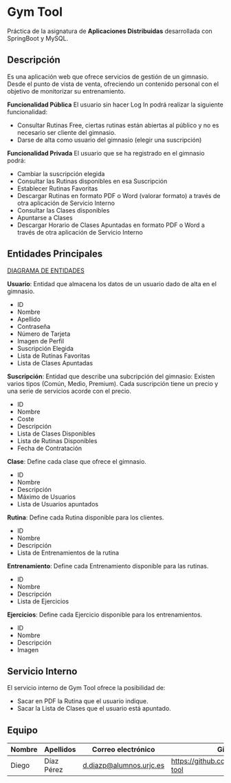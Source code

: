 # Gym Tool
Práctica de la asignatura de **Aplicaciones Distribuidas** desarrollada con SpringBoot y MySQL.

## Descripción
Es una aplicación web que ofrece servicios de gestión de un gimnasio. Desde el punto de vista de venta, ofreciendo un contenido personal con el objetivo de monitorizar su entrenamiento.

**Funcionalidad Pública**
El usuario sin hacer Log In podrá realizar la siguiente funcionalidad:
 - Consultar Rutinas Free, ciertas rutinas están abiertas al público y no es necesario ser cliente del gimnasio.
 - Darse de alta como usuario del gimnasio (elegir una suscripción)

**Funcionalidad Privada**
El usuario que se ha registrado en el gimnasio podrá:
 - Cambiar la suscripción elegida
 - Consultar las Rutinas disponibles en esa Suscripción
 - Establecer Rutinas Favoritas
 - Descargar Rutinas en formato PDF o Word (valorar formato) a través de otra aplicación de Servicio Interno
 - Consultar las Clases disponibles
 - Apuntarse a Clases
 - Descargar Horario de Clases Apuntadas en formato PDF o Word a través de otra aplicación de Servicio Interno
 
## Entidades Principales

[DIAGRAMA DE ENTIDADES](https://mermaidjs.github.io/mermaid-live-editor/#/view/eyJjb2RlIjoiZ3JhcGggVERcblVzdWFyaW8gLS0-IFN1c2NyaXBjacOzblxuQShSdXRpbmFzRmF2b3JpdGFzKSAtLT4gUnV0aW5hcyBcblVzdWFyaW8gLS0-IEEoUnV0aW5hc0Zhdm9yaXRhcylcbkIoQ2xhc2VzQXB1bnRhZGFzKSAtLT4gQ2xhc2VzXG5Vc3VhcmlvIC0tPiBCKENsYXNlc0FwdW50YWRhcylcblN1c2NyaXBjacOzbiAtLT4gUnV0aW5hc1xuU3VzY3JpcGNpw7NuIC0tPiBDbGFzZXNcblJ1dGluYXMgLS0-IEVudHJlbmFtaWVudG9zXG5FbnRyZW5hbWllbnRvcyAtLT4gRWplcmNpY2lvc1xuIiwibWVybWFpZCI6eyJ0aGVtZSI6ImRlZmF1bHQifX0)

**Usuario**: Entidad que almacena los datos de un usuario dado de alta en el gimnasio.
 - ID
 - Nombre
 - Apellido
 - Contraseña
 - Número de Tarjeta
 - Imagen de Perfil
 - Suscripción Elegida
 - Lista de Rutinas Favoritas
 - Lista de Clases Apuntadas

**Suscripción**: Entidad que describe una subcripción del gimnasio: Existen varios tipos (Común, Medio, Premium). Cada suscripción tiene un precio y una serie de servicios acorde con el precio.
 - ID
 - Nombre
 - Coste
 - Descripción
 - Lista de Clases Disponibles
 - Lista de Rutinas Disponibles
 - Fecha de Contratación

**Clase**: Define cada clase que ofrece el gimnasio.
 - ID
 - Nombre
 - Descripción
 - Máximo de Usuarios
 - Lista de Usuarios apuntados

**Rutina**: Define cada Rutina disponible para los clientes.
 - ID
 - Nombre
 - Descripción
 - Lista de Entrenamientos de la rutina
 
 **Entrenamiento**: Define cada Entrenamiento disponible para las rutinas.
 - ID
 - Nombre
 - Descripción
 - Lista de Ejercicios
 
 **Ejercicios**: Define cada Ejercicio disponible para los entrenamientos.
 - ID
 - Nombre
 - Descripción
 - Imagen

## Servicio Interno
El servicio interno de Gym Tool ofrece la posibilidad de:

 - Sacar en PDF la Rutina que el usuario indique.
 - Sacar la Lista de Clases que el usuario está apuntado.

## Equipo
|Nombre|Apellidos|Correo electrónico|Github
|--|--|--|--|
|Diego|Díaz Pérez|d.diazp@alumnos.urjc.es|https://github.com/didushow/gym-tool
